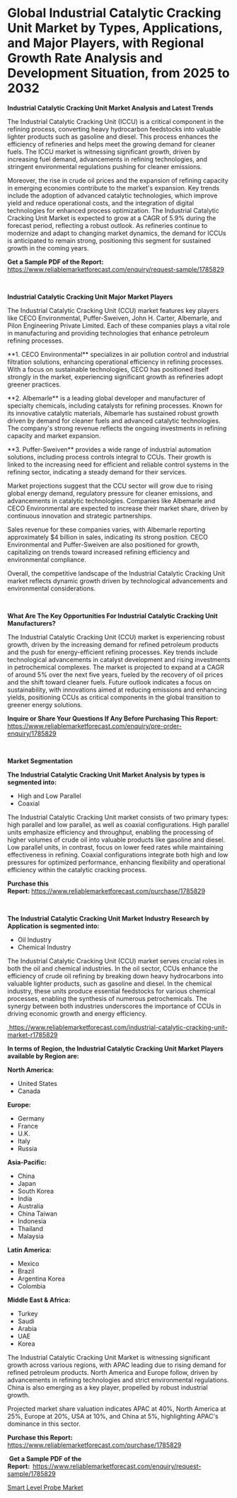 <p><h1>Global Industrial Catalytic Cracking Unit Market by Types, Applications, and Major Players, with Regional Growth Rate Analysis and Development Situation, from 2025 to 2032</h1></p><p><strong>Industrial Catalytic Cracking Unit Market Analysis and Latest Trends</strong></p>
<p><p>The Industrial Catalytic Cracking Unit (ICCU) is a critical component in the refining process, converting heavy hydrocarbon feedstocks into valuable lighter products such as gasoline and diesel. This process enhances the efficiency of refineries and helps meet the growing demand for cleaner fuels. The ICCU market is witnessing significant growth, driven by increasing fuel demand, advancements in refining technologies, and stringent environmental regulations pushing for cleaner emissions.</p><p>Moreover, the rise in crude oil prices and the expansion of refining capacity in emerging economies contribute to the market's expansion. Key trends include the adoption of advanced catalytic technologies, which improve yield and reduce operational costs, and the integration of digital technologies for enhanced process optimization. The Industrial Catalytic Cracking Unit Market is expected to grow at a CAGR of 5.9% during the forecast period, reflecting a robust outlook. As refineries continue to modernize and adapt to changing market dynamics, the demand for ICCUs is anticipated to remain strong, positioning this segment for sustained growth in the coming years.</p></p>
<p><strong>Get a Sample PDF of the Report:&nbsp;</strong> <a href="https://www.reliablemarketforecast.com/enquiry/request-sample/1785829?utm_campaign=3182&utm_medium=2&utm_source=Github&utm_content=ia&utm_term=25032025&utm_id=industrial-catalytic-cracking-unit">https://www.reliablemarketforecast.com/enquiry/request-sample/1785829</a></p>
<p>&nbsp;</p>
<p><strong>Industrial Catalytic Cracking Unit Major Market Players</strong></p>
<p><p>The Industrial Catalytic Cracking Unit (CCU) market features key players like CECO Environmental, Puffer-Sweiven, John H. Carter, Albemarle, and Pilon Engineering Private Limited. Each of these companies plays a vital role in manufacturing and providing technologies that enhance petroleum refining processes.</p><p>**1. CECO Environmental** specializes in air pollution control and industrial filtration solutions, enhancing operational efficiency in refining processes. With a focus on sustainable technologies, CECO has positioned itself strongly in the market, experiencing significant growth as refineries adopt greener practices.</p><p>**2. Albemarle** is a leading global developer and manufacturer of specialty chemicals, including catalysts for refining processes. Known for its innovative catalytic materials, Albemarle has sustained robust growth driven by demand for cleaner fuels and advanced catalytic technologies. The company's strong revenue reflects the ongoing investments in refining capacity and market expansion.</p><p>**3. Puffer-Sweiven** provides a wide range of industrial automation solutions, including process controls integral to CCUs. Their growth is linked to the increasing need for efficient and reliable control systems in the refining sector, indicating a steady demand for their services.</p><p>Market projections suggest that the CCU sector will grow due to rising global energy demand, regulatory pressure for cleaner emissions, and advancements in catalytic technologies. Companies like Albemarle and CECO Environmental are expected to increase their market share, driven by continuous innovation and strategic partnerships.</p><p>Sales revenue for these companies varies, with Albemarle reporting approximately $4 billion in sales, indicating its strong position. CECO Environmental and Puffer-Sweiven are also positioned for growth, capitalizing on trends toward increased refining efficiency and environmental compliance.</p><p>Overall, the competitive landscape of the Industrial Catalytic Cracking Unit market reflects dynamic growth driven by technological advancements and environmental considerations.</p></p>
<p>&nbsp;</p>
<p><strong>What Are The Key Opportunities For Industrial Catalytic Cracking Unit Manufacturers?</strong></p>
<p><p>The Industrial Catalytic Cracking Unit (CCU) market is experiencing robust growth, driven by the increasing demand for refined petroleum products and the push for energy-efficient refining processes. Key trends include technological advancements in catalyst development and rising investments in petrochemical complexes. The market is projected to expand at a CAGR of around 5% over the next five years, fueled by the recovery of oil prices and the shift toward cleaner fuels. Future outlook indicates a focus on sustainability, with innovations aimed at reducing emissions and enhancing yields, positioning CCUs as critical components in the global transition to greener energy solutions.</p></p>
<p><strong>Inquire or Share Your Questions If Any Before Purchasing This Report:</strong> <a href="https://www.reliablemarketforecast.com/enquiry/pre-order-enquiry/1785829?utm_campaign=3182&utm_medium=2&utm_source=Github&utm_content=ia&utm_term=25032025&utm_id=industrial-catalytic-cracking-unit">https://www.reliablemarketforecast.com/enquiry/pre-order-enquiry/1785829</a></p>
<p>&nbsp;</p>
<p><strong>Market Segmentation</strong></p>
<p><strong>The Industrial Catalytic Cracking Unit Market Analysis by types is segmented into:</strong></p>
<p><ul><li>High and Low Parallel</li><li>Coaxial</li></ul></p>
<p><p>The Industrial Catalytic Cracking Unit market consists of two primary types: high parallel and low parallel, as well as coaxial configurations. High parallel units emphasize efficiency and throughput, enabling the processing of higher volumes of crude oil into valuable products like gasoline and diesel. Low parallel units, in contrast, focus on lower feed rates while maintaining effectiveness in refining. Coaxial configurations integrate both high and low pressures for optimized performance, enhancing flexibility and operational efficiency within the catalytic cracking process.</p></p>
<p><strong>Purchase this Report:&nbsp;</strong><a href="https://www.reliablemarketforecast.com/purchase/1785829?utm_campaign=3182&utm_medium=2&utm_source=Github&utm_content=ia&utm_term=25032025&utm_id=industrial-catalytic-cracking-unit">https://www.reliablemarketforecast.com/purchase/1785829</a></p>
<p>&nbsp;</p>
<p><strong>The Industrial Catalytic Cracking Unit Market Industry Research by Application is segmented into:</strong></p>
<p><ul><li>Oil Industry</li><li>Chemical Industry</li></ul></p>
<p><p>The Industrial Catalytic Cracking Unit (CCU) market serves crucial roles in both the oil and chemical industries. In the oil sector, CCUs enhance the efficiency of crude oil refining by breaking down heavy hydrocarbons into valuable lighter products, such as gasoline and diesel. In the chemical industry, these units produce essential feedstocks for various chemical processes, enabling the synthesis of numerous petrochemicals. The synergy between both industries underscores the importance of CCUs in driving economic growth and energy efficiency.</p></p>
<p><a href="https://www.reliablemarketforecast.com/industrial-catalytic-cracking-unit-market-r1785829?utm_campaign=3182&utm_medium=2&utm_source=Github&utm_content=ia&utm_term=25032025&utm_id=industrial-catalytic-cracking-unit">&nbsp;https://www.reliablemarketforecast.com/industrial-catalytic-cracking-unit-market-r1785829</a></p>
<p><strong>In terms of Region, the Industrial Catalytic Cracking Unit Market Players available by Region are:</strong></p>
<p>
    <p> <strong> North America: </strong>
        <ul>
            <li>United States</li>
            <li>Canada</li>
        </ul>
        </p> 
    <p> <strong> Europe: </strong>
        <ul>
            <li>Germany</li>
            <li>France</li>
            <li>U.K.</li>
            <li>Italy</li>
            <li>Russia</li>
        </ul>
        </p> 
    <p> <strong> Asia-Pacific: </strong>
        <ul>
            <li>China</li>
            <li>Japan</li>
            <li>South Korea</li>
            <li>India</li>
            <li>Australia</li>
            <li>China Taiwan</li>
            <li>Indonesia</li>
            <li>Thailand</li>
            <li>Malaysia</li>
        </ul>
        </p> 
    <p> <strong> Latin America: </strong>
        <ul>
            <li>Mexico</li>
            <li>Brazil</li>
            <li>Argentina Korea</li>
            <li>Colombia</li>
        </ul>
        </p> 
    <p> <strong> Middle East & Africa: </strong>
        <ul>
            <li>Turkey</li>
            <li>Saudi</li>
            <li>Arabia</li>
            <li>UAE</li>
            <li>Korea</li>
        </ul>
    </p>
    </p>
<p><p>The Industrial Catalytic Cracking Unit Market is witnessing significant growth across various regions, with APAC leading due to rising demand for refined petroleum products. North America and Europe follow, driven by advancements in refining technologies and strict environmental regulations. China is also emerging as a key player, propelled by robust industrial growth.</p><p>Projected market share valuation indicates APAC at 40%, North America at 25%, Europe at 20%, USA at 10%, and China at 5%, highlighting APAC's dominance in this sector.</p></p>
<p><strong>Purchase this Report: </strong><a href="https://www.reliablemarketforecast.com/purchase/1785829?utm_campaign=3182&utm_medium=2&utm_source=Github&utm_content=ia&utm_term=25032025&utm_id=industrial-catalytic-cracking-unit">https://www.reliablemarketforecast.com/purchase/1785829</a></p>
<p>&nbsp;<strong>Get a Sample PDF of the Report:&nbsp;&nbsp;</strong><a href="https://www.reliablemarketforecast.com/enquiry/request-sample/1785829?utm_campaign=3182&utm_medium=2&utm_source=Github&utm_content=ia&utm_term=25032025&utm_id=industrial-catalytic-cracking-unit">https://www.reliablemarketforecast.com/enquiry/request-sample/1785829</a></p>
<p><strong></strong></p>
<p><p><a href="https://github.com/shrebasokib/Market-Research-Report-List-1/blob/main/smart-level-probe-market.md?utm_campaign=3182&utm_medium=2&utm_source=Github&utm_content=ia&utm_term=25032025&utm_id=industrial-catalytic-cracking-unit">Smart Level Probe Market</a></p></p>